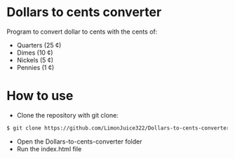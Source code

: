 # Dollars to cents converter

 Program to convert dollar to cents with the cents of:
* Quarters (25 ¢)
* Dimes (10 ¢)
* Nickels (5 ¢)
* Pennies (1 ¢)

# How to use

* Clone the repository with git clone:
```bash
$ git clone https://github.com/LimonJuice322/Dollars-to-cents-converter.git
```
* Open the Dollars-to-cents-converter folder
* Run the index.html file
